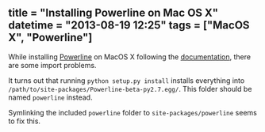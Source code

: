 title = "Installing Powerline on Mac OS X"
datetime = "2013-08-19 12:25"
tags = ["MacOS X", "Powerline"]
----------
While installing [Powerline](https://github.com/Lokaltog/powerline) on MacOS X following the [documentation](https://powerline.readthedocs.org/en/latest/installation/osx.html#installation-osx), there are some import problems.

It turns out that running `python setup.py install` installs everything into `/path/to/site-packages/Powerline-beta-py2.7.egg/`. This folder should be named `powerline` instead.

Symlinking the included `powerline` folder to `site-packages/powerline` seems to fix this.

